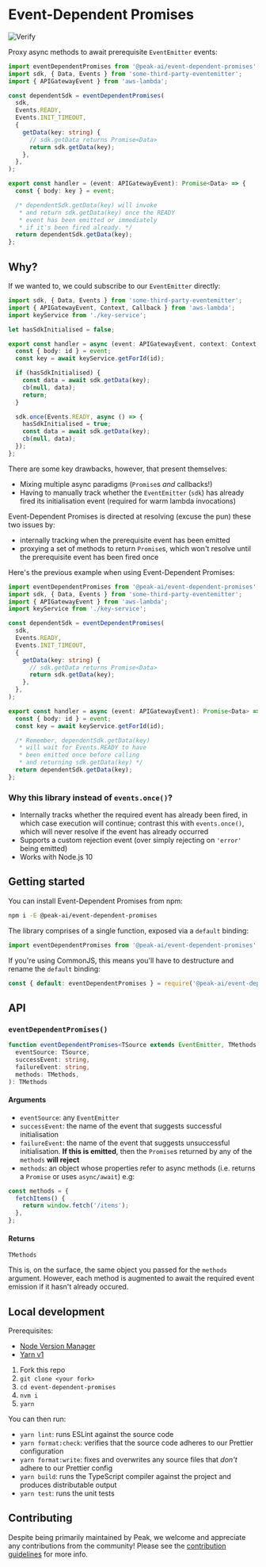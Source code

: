 # Event-Dependent Promises

![Verify](https://github.com/peak-ai/event-dependent-promises/workflows/Verify/badge.svg)

Proxy async methods to await prerequisite `EventEmitter` events:

```ts
import eventDependentPromises from '@peak-ai/event-dependent-promises';
import sdk, { Data, Events } from 'some-third-party-eventemitter';
import { APIGatewayEvent } from 'aws-lambda';

const dependentSdk = eventDependentPromises(
  sdk,
  Events.READY,
  Events.INIT_TIMEOUT,
  {
    getData(key: string) {
      // sdk.getData returns Promise<Data>
      return sdk.getData(key);
    },
  },
);

export const handler = (event: APIGatewayEvent): Promise<Data> => {
  const { body: key } = event;

  /* dependentSdk.getData(key) will invoke
   * and return sdk.getData(key) once the READY
   * event has been emitted or immediately
   * if it's been fired already. */
  return dependentSdk.getData(key);
};
```

## Why?

If we wanted to, we could subscribe to our `EventEmitter` directly:

```ts
import sdk, { Data, Events } from 'some-third-party-eventemitter';
import { APIGatewayEvent, Context, Callback } from 'aws-lambda';
import keyService from './key-service';

let hasSdkInitialised = false;

export const handler = async (event: APIGatewayEvent, context: Context, cb: Callback<Data>): void => {
  const { body: id } = event;
  const key = await keyService.getForId(id);

  if (hasSdkInitialised) {
    const data = await sdk.getData(key);
    cb(null, data);
    return;
  }

  sdk.once(Events.READY, async () => {
    hasSdkInitialised = true;
    const data = await sdk.getData(key);
    cb(null, data);
  });
};
```

There are some key drawbacks, however, that present themselves:

* Mixing multiple async paradigms (`Promise`s _and_ callbacks!)
* Having to manually track whether the `EventEmitter` (`sdk`) has already fired its initialisation event (required for warm lambda invocations)

Event-Dependent Promises is directed at resolving (excuse the pun) these two issues by:

* internally tracking when the prerequisite event has been emitted
* proxying a set of methods to return `Promise`s, which won't resolve until the prerequisite event has been fired once

Here's the previous example when using Event-Dependent Promises:

```ts
import eventDependentPromises from '@peak-ai/event-dependent-promises';
import sdk, { Data, Events } from 'some-third-party-eventemitter';
import { APIGatewayEvent } from 'aws-lambda';
import keyService from './key-service';

const dependentSdk = eventDependentPromises(
  sdk,
  Events.READY,
  Events.INIT_TIMEOUT,
  {
    getData(key: string) {
      // sdk.getData returns Promise<Data>
      return sdk.getData(key);
    },
  },
);

export const handler = async (event: APIGatewayEvent): Promise<Data> => {
  const { body: id } = event;
  const key = await keyService.getForId(id);

  /* Remember, dependentSdk.getData(key)
   * will wait for Events.READY to have
   * been emitted once before calling
   * and returning sdk.getData(key) */
  return dependentSdk.getData(key);
};
```

### Why this library instead of `events.once()`?

* Internally tracks whether the required event has already been fired, in which case execution will continue; contrast this with `events.once()`, which will never resolve if the event has already occurred
* Supports a custom rejection event (over simply rejecting on `'error'` being emitted)
* Works with Node.js 10

## Getting started

You can install Event-Dependent Promises from npm:

```sh
npm i -E @peak-ai/event-dependent-promises
```

The library comprises of a single function, exposed via a `default` binding:

```ts
import eventDependentPromises from '@peak-ai/event-dependent-promises';
```

If you're using CommonJS, this means you'll have to destructure and rename the `default` binding:

```ts
const { default: eventDependentPromises } = require('@peak-ai/event-dependent-promises');
```

## API

### `eventDependentPromises()`

```ts
function eventDependentPromises<TSource extends EventEmitter, TMethods extends Methods>(
  eventSource: TSource,
  successEvent: string,
  failureEvent: string,
  methods: TMethods,
): TMethods
```

#### Arguments

* `eventSource`: any `EventEmitter`
* `successEvent`: the name of the event that suggests successful initialisation
* `failureEvent`: the name of the event that suggests unsuccessful initialisation. **If this is emitted**, then the `Promise`s returned by any of the `methods` **will reject**
* `methods`: an object whose properties refer to async methods (i.e. returns a `Promise` or uses `async/await`) e.g:

```ts
const methods = {
  fetchItems() {
    return window.fetch('/items');
  },
};
```

#### Returns

`TMethods`

This is, on the surface, the same object you passed for the `methods` argument. However, each method is augmented to await the required event emission if it hasn't already occured.

## Local development

Prerequisites:

* [Node Version Manager](https://github.com/nvm-sh/nvm)
* [Yarn v1](https://yarnpkg.com/getting-started/install)

1. Fork this repo
2. `git clone <your fork>`
3. `cd event-dependent-promises`
4. `nvm i`
5. `yarn`

You can then run:

* `yarn lint`: runs ESLint against the source code
* `yarn format:check`: verifies that the source code adheres to our Prettier configuration
* `yarn format:write`: fixes and overwrites any source files that _don't_ adhere to our Prettier config
* `yarn build`: runs the TypeScript compiler against the project and produces distributable output
* `yarn test`: runs the unit tests

## Contributing

Despite being primarily maintained by Peak, we welcome and appreciate any contributions from the community! Please see the [contribution guidelines](https://github.com/peak-ai/event-dependent-promises/blob/master/CONTRIBUTING.md) for more info.
